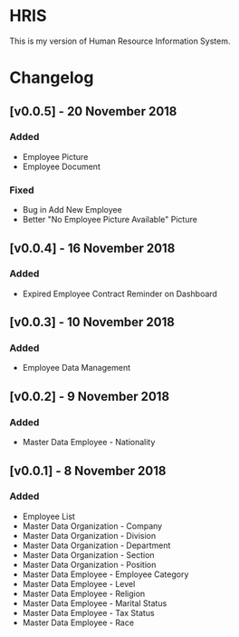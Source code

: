 # HRIS
This is my version of Human Resource Information System.

# Changelog

## [v0.0.5] - 20 November 2018
### Added 
- Employee Picture
- Employee Document

### Fixed
- Bug in Add New Employee
- Better "No Employee Picture Available" Picture

## [v0.0.4] - 16 November 2018
### Added 
- Expired Employee Contract Reminder on Dashboard

## [v0.0.3] - 10 November 2018
### Added 
- Employee Data Management

## [v0.0.2] - 9 November 2018
### Added 
- Master Data Employee - Nationality

## [v0.0.1] - 8 November 2018
### Added 
- Employee List
- Master Data Organization - Company
- Master Data Organization - Division
- Master Data Organization - Department
- Master Data Organization - Section
- Master Data Organization - Position
- Master Data Employee - Employee Category
- Master Data Employee - Level
- Master Data Employee - Religion
- Master Data Employee - Marital Status
- Master Data Employee - Tax Status
- Master Data Employee - Race
